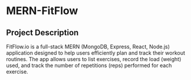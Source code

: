 # MERN-FitFlow
## Project Description
FitFlow.io is a full-stack MERN (MongoDB, Express, React, Node.js) application designed to help users efficiently plan and track their workout routines. The app allows users to list exercises, record the load (weight) used, and track the number of repetitions (reps) performed for each exercise.
